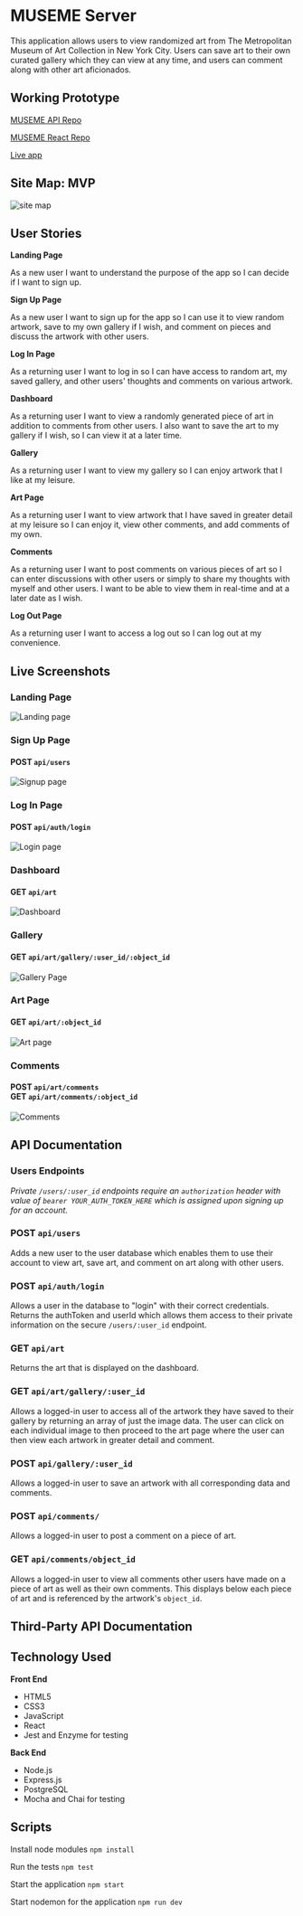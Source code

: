 # MUSEME Server

This application allows users to view randomized art from The Metropolitan Museum of Art Collection in New York City. Users can save art to their own curated gallery which they can view at any time, and users can comment along with other art aficionados.

## Working Prototype
[MUSEME API Repo](https://github.com/brandiherrera/museum-app-full-stack-capstone-server)

[MUSEME React Repo](https://github.com/brandiherrera/museum-app-full-stack-capstone-react)

[Live app](https://museum-app-full-stack-capstone-react.brandiherrera.now.sh/)

<!-- [Live MUSEME Application]() -->

## Site Map: MVP

<img src="./screenshots/site-map.png" alt="site map">

## User Stories

**Landing Page**

As a new user I want to understand the purpose of the app so I can decide if I want to sign up.

**Sign Up Page**

As a new user I want to sign up for the app so I can use it to view random artwork, save to my own gallery if I wish, and comment on pieces and discuss the artwork with other users.

**Log In Page**

As a returning user I want to log in so I can have access to random art, my saved gallery, and other users' thoughts and comments on various artwork.

**Dashboard**

As a returning user I want to view a randomly generated piece of art in addition to comments from other users. I also want to save the art to my gallery if I wish, so I can view it at a later time.

**Gallery**

As a returning user I want to view my gallery so I can enjoy artwork that I like at my leisure.

**Art Page**

As a returning user I want to view artwork that I have saved in greater detail at my leisure so I can enjoy it, view other comments, and add comments of my own.

**Comments**

As a returning user I want to post comments on various pieces of art so I can enter discussions with other users or simply to share my thoughts with myself and other users. I want to be able to view them in real-time and at a later date as I wish.

**Log Out Page**

As a returning user I want to access a log out so I can log out at my convenience.

## Live Screenshots

### **Landing Page**

<img src="./screenshots/landing-page.png" alt="Landing page">

### **Sign Up Page**

#### POST `api/users`

<img src="./screenshots/signup.png" alt="Signup page">

### **Log In Page**

#### POST `api/auth/login`

<img src="./screenshots/login.png" alt="Login page">

### **Dashboard**

#### GET `api/art` <br> 
<!-- ----------------TODO: RANDOM GENERATOR HERE? ---------------- -->

<img src="./screenshots/dashboard.png" alt="Dashboard">

### **Gallery**

#### GET `api/art/gallery/:user_id/:object_id` <br> 
<!-- ----------------TODO: DELETE HERE? ---------------- -->

<img src="./screenshots/gallery.png" alt="Gallery Page">

### **Art Page**

#### GET `api/art/:object_id`

<img src="./screenshots/art-page.png" alt="Art page">

### **Comments**

#### POST `api/art/comments` <br> GET `api/art/comments/:object_id`

<img src="./screenshots/comments.png" alt="Comments">

## API Documentation

### Users Endpoints
*Private `/users/:user_id` endpoints require an `authorization` header with value of `bearer YOUR_AUTH_TOKEN_HERE` which is assigned upon signing up for an account.*

### POST `api/users`

Adds a new user to the user database which enables them to use their account to view art, save art, and comment on art along with other users. 

### POST `api/auth/login`

Allows a user in the database to "login" with their correct credentials. Returns the authToken and userId which allows them access to their private information on the secure `/users/:user_id` endpoint.

### GET `api/art`

Returns the art that is displayed on the dashboard. 
<!-- ----------------TODO: Include the random art generator details here ---------------- -->

<!-- **Example response**
```JSON
{
    "": "",
    "": "",
    "": "",
    "": "",
    "": ,
    "": "",
    "": "",
    "": "",
    "": ""
}
``` -->

### GET `api/art/gallery/:user_id`

Allows a logged-in user to access all of the artwork they have saved to their gallery by returning an array of just the image data. The user can click on each individual image to then proceed to the art page where the user can then view each artwork in greater detail and comment.

<!-- **Example response**
```JSON
{
    "": "",
    "": "",
    "": "",
    "": "",
    "": ,
    "": "",
    "": "",
    "": "",
    "": ""
}
``` -->

<!---------------TODO: ### DELETE `api/art/gallery/:user_id/:object_id` ------------------>

<!-- Allows a logged-in user to delete a saved art id using the `object_id` of the corresponding record.

A successful `DELETE` responds with `204 No Content`. -->

### POST `api/gallery/:user_id`

Allows a logged-in user to save an artwork with all corresponding data and comments.

<!-- **Example request**
```JSON
{
    "": "",
    "": "",
    "": "",
    "": "",
    "": ,
    "": "",
    "": "",
    "": "",
    "": ""
}
``` -->

<!-- **Example response**
```JSON
{
    "": "",
    "": "",
    "": "",
    "": "",
    "": ,
    "": "",
    "": "",
    "": "",
    "": ""
}
``` -->

### POST `api/comments/`

Allows a logged-in user to post a comment on a piece of art.

<!-- **Example request**
```JSON
{
    "": "",
    "": "",
    "": "",
    "": "",
    "": ,
    "": "",
    "": "",
    "": "",
    "": ""
}
``` -->

<!-- **Example response**
```JSON
{
    "": "",
    "": "",
    "": "",
    "": "",
    "": ,
    "": "",
    "": "",
    "": "",
    "": ""
}
``` -->

### GET `api/comments/object_id`

Allows a logged-in user to view all comments other users have made on a piece of art as well as their own comments. This displays below each piece of art and is referenced by the artwork's `object_id`.

<!-- **Example request**
```JSON
{
    "": "",
    "": "",
    "": "",
    "": "",
    "": ,
    "": "",
    "": "",
    "": "",
    "": ""
}
``` -->

<!-- **Example response**
```JSON
{
    "": "",
    "": "",
    "": "",
    "": "",
    "": ,
    "": "",
    "": "",
    "": "",
    "": ""
}
``` -->

## Third-Party API Documentation

<!-- ADD INFO HERE -->

## Technology Used

<b>Front End</b>
* HTML5
* CSS3
* JavaScript
* React
* Jest and Enzyme for testing
  
<b>Back End</b>
* Node.js
* Express.js
* PostgreSQL
* Mocha and Chai for testing

## Scripts

Install node modules `npm install`

Run the tests `npm test`

Start the application `npm start`

Start nodemon for the application `npm run dev`